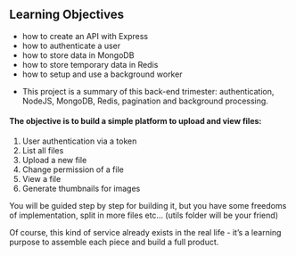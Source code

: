 
## Learning Objectives

- how to create an API with Express
- how to authenticate a user
- how to store data in MongoDB
- how to store temporary data in Redis
- how to setup and use a background worker


* This project is a summary of this back-end trimester: authentication, NodeJS, MongoDB, Redis, pagination and background processing.

#### The objective is to build a simple platform to upload and view files:

1. User authentication via a token
2. List all files
3. Upload a new file
4. Change permission of a file
5. View a file
6. Generate thumbnails for images

You will be guided step by step for building it, but you have some freedoms of implementation, split in more files etc… (utils folder will be your friend)

Of course, this kind of service already exists in the real life - it’s a learning purpose to assemble each piece and build a full product.